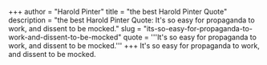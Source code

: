 +++
author = "Harold Pinter"
title = "the best Harold Pinter Quote"
description = "the best Harold Pinter Quote: It's so easy for propaganda to work, and dissent to be mocked."
slug = "its-so-easy-for-propaganda-to-work-and-dissent-to-be-mocked"
quote = '''It's so easy for propaganda to work, and dissent to be mocked.'''
+++
It's so easy for propaganda to work, and dissent to be mocked.
